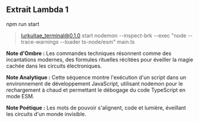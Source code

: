 ## Extrait Lambda 1

npm run start 

> lurkuitae_terminal@0.1.0 start
> nodemon --inspect-brk --exec "node --trace-warnings --loader ts-node/esm" main.ts

**Note d'Ombre :** Les commandes techniques résonnent comme des incantations modernes, des formules rituelles récitées pour éveiller la magie cachée dans les circuits électroniques.

**Note Analytique :** Cette séquence montre l'exécution d'un script dans un environnement de développement JavaScript, utilisant nodemon pour le rechargement à chaud et permettant le débogage du code TypeScript en mode ESM.

**Note Poétique :** Les mots de pouvoir s'alignent, code et lumière, éveillant les circuits d'un monde invisible.
